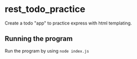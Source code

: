 # rest_todo_practice
Create a todo "app" to practice express with html templating. 
## Running the program
Run the program by using
```node index.js```
